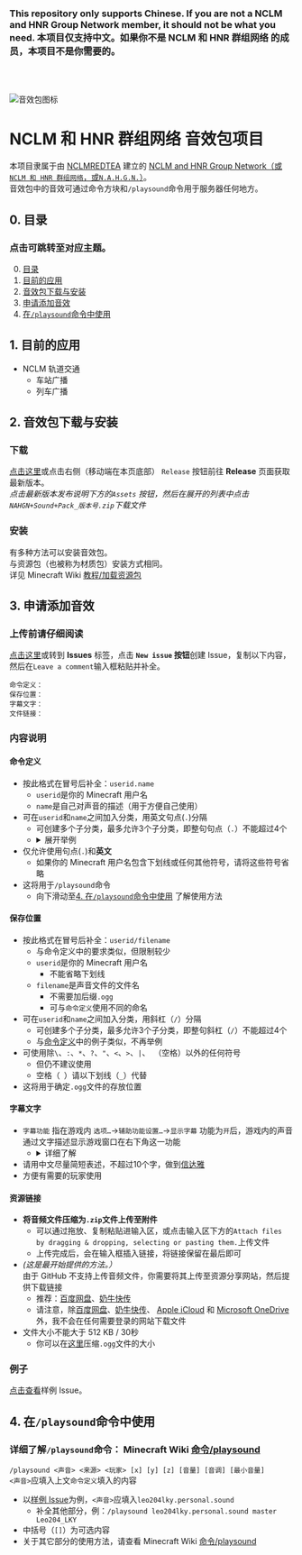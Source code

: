 ### This repository only supports Chinese. If you are not a **NCLM and HNR Group Network** member, it should not be what you need. 本项目仅支持中文。如果你不是 **NCLM 和 HNR 群组网络** 的成员，本项目不是你需要的。  
</br></br>

![音效包图标](https://i.postimg.cc/Hsr58Qs4/Git-Hub.png)  
# **NCLM 和 HNR 群组网络** 音效包项目  
本项目隶属于由 [NCLMREDTEA](https://github.com/nclmredtea "点击将重定向至NCLMREADTEA的GitHub主页。") 建立的 [NCLM and HNR Group Network（或 `NCLM 和 HNR 群组网络`，或`N.A.H.G.N.`）](https://github.com/nclmredtea/NAHGN "点击将跳转至 GitHub 上的 N.A.H.G.N. 项目主页。")。  
音效包中的音效可通过命令方块和`/playsound`命令用于服务器任何地方。  


## 0. 目录
### 点击可跳转至对应主题。  
0. [目录](#0-目录 "点击跳转。")  
1. [目前的应用](#1-目前的应用 "点击跳转。")  
2. [音效包下载与安装](#2-音效包下载与安装 "点击跳转。")  
3. [申请添加音效](#3-申请添加音效)  
4. [在`/playsound`命令中使用](#4-在playsound命令中使用 "点击跳转。")  


## 1. 目前的应用  
+ NCLM 轨道交通  
  + 车站广播  
  + 列车广播  


## 2. 音效包下载与安装  
### 下载  
[点击这里](https://github.com/Leo204-LKY/NAHGN-Sound-Pack/releases "点击将重定向至 Release 页面。")或点击右侧（移动端在本页底部） `Release` 按钮前往 **Release** 页面获取最新版本。  
_点击最新版本发布说明下方的`Assets` 按钮，然后在展开的列表中点击`NAHGN+Sound+Pack_版本号.zip`下载文件_  
### 安装   
有多种方法可以安装音效包。  
与资源包（也被称为材质包）安装方式相同。  
详见 Minecraft Wiki [教程/加载资源包](https://minecraft-zh.gamepedia.com/%E6%95%99%E7%A8%8B/%E5%8A%A0%E8%BD%BD%E8%B5%84%E6%BA%90%E5%8C%85 "点击将重定向至 Minecraft Wiki 上的相关页面。")  


## 3. 申请添加音效  
### 上传前请仔细阅读  
[点击这里](https://github.com/Leo204-LKY/NAHGN-Sound-Pack/issues/new "点击将创建一个Issue。")或转到 **Issues** 标签，点击 **`New issue` 按钮**创建 Issue，复制以下内容，然后在`Leave a comment`输入框粘贴并补全。  
```
命令定义：
保存位置：
字幕文字：
文件链接：
```
### 内容说明  
#### 命令定义  
+ 按此格式在冒号后补全：`userid.name`  
  + `userid`是你的 Minecraft 用户名  
  + `name`是自己对声音的描述（用于方便自己使用）  
+ 可在`userid`和`name`之间加入分类，用英文句点(`.`)分隔  
  + 可创建多个子分类，最多允许3个子分类，即整句句点（`.`）不能超过4个  
  + <details>
    <summary>展开举例</summary>
    <code>leo204lky.personal.sound</code>符合要求  </br>
    <code>leo204lky.personal.house.secondfloor.sound</code>符合要求，但不能再创建子分类  </br>
    <code>leo204.lky.personal.house.secondfloor.bedroom.sound</code>不符合要求，因为子分类数为4（句点数为5），超出3个的限制  </br>
    </details>  
+ 仅允许使用句点(`.`)和**英文**  
  + 如果你的 Minecraft 用户名包含下划线或任何其他符号，请将这些符号省略  
+ 这将用于`/playsound`命令  
  + 向下滑动至[4. 在`/playsound`命令中使用](#4-在playsound命令中使用 "点击跳转。")  了解使用方法

#### 保存位置  
+ 按此格式在冒号后补全：`userid/filename`  
  + 与命令定义中的要求类似，但限制较少  
  + `userid`是你的 Minecraft 用户名  
    + 不能省略下划线  
  + `filename`是声音文件的文件名  
    + 不需要加后缀`.ogg`  
    + 可与`命令定义`使用不同的命名  
+ 可在`userid`和`name`之间加入分类，用斜杠（`/`）分隔  
  + 可创建多个子分类，最多允许3个子分类，即整句斜杠（`/`）不能超过4个  
  + 与[命令定义](#命令定义)中的例子类似，不再举例  
+ 可使用除`\`、`:`、`*`、`?`、`"`、`<`、`>`、`|`、` `（空格）以外的任何符号  
  + 但仍不建议使用
  + 空格（` `）请以下划线（`_`）代替
+ 这将用于确定`.ogg`文件的存放位置  

#### 字幕文字  
+ `字幕功能` 指在游戏内 `选项…`->`辅助功能设置…`->`显示字幕` 功能为`开`后，游戏内的声音通过文字描述显示游戏窗口在右下角这一功能  
  + <details>
    <summary>详细了解</summary>
    一个例子：</br>
    <img src="https://gamepedia.cursecdn.com/minecraft_zh_gamepedia/a/a8/Subtitles_Simplified.png" title="图片来自 Minecraft Wiki。" alt="游戏内显示的字幕。"></br>
    详见 Minecraft Wiki <a href="https://minecraft-zh.gamepedia.com/%E5%AD%97%E5%B9%95" title="点击将重定向至 Minecraft Wiki 上的相关页面。">字幕</a>
    </details>  
+ 请用中文尽量简短表述，不超过10个字，做到[信达雅](https://baike.baidu.com/item/%E4%BF%A1%E8%BE%BE%E9%9B%85 "点击将跳转至“信”“达”“雅”的百度百科词条。这三个字用在这里其实并不严谨。")  
+ 方便有需要的玩家使用  

#### 资源链接  
+ **将音频文件压缩为`.zip`文件上传至附件**  
  + 可以通过拖放、复制粘贴进输入区，或点击输入区下方的`Attach files by dragging & dropping, selecting or pasting them.`上传文件
  + 上传完成后，会在输入框插入链接，将链接保留在最后即可  
+ _(这是最开始提供的方法。）_  
  由于 GitHub 不支持上传音频文件，你需要将其上传至资源分享网站，然后提供下载链接  
  + 推荐：[百度网盘](https://pan.baidu.com "点击将重定向至百度网盘。")、[奶牛快传](https://cowtransfer.com "点击将重定向至奶牛快传。")  
  + 请注意，除[百度网盘](https://pan.baidu.com "点击将重定向至百度网盘。")、[奶牛快传](https://cowtransfer.com/ "点击将重定向至奶牛快传。")、 [Apple iCloud](https://www.icloud.com/ "点击将重定向至 Apple iCloud。") 和 [Microsoft OneDrive](https://onedrive.live.com/ "点击将重定向至 Microsoft OneDrive。") 外，我不会在任何需要登录的网站下载文件  
+ 文件大小不能大于 512 KB / 30秒  
  + 你可以在[这里](https://www.compresss.com/cn/compress-ogg.html "点击将重定向至Compress.com")压缩`.ogg`文件的大小  

### 例子  
[点击查看](https://github.com/Leo204-LKY/NAHGN-Sound-Pack/issues/1 "点击将重定向至编号为1的例子 Issue。")样例 Issue。  


## 4. 在`/playsound`命令中使用  
### 详细了解`/playsound`命令： Minecraft Wiki [命令/playsound](https://minecraft-zh.gamepedia.com/%E5%91%BD%E4%BB%A4/playsound "点击将重定向至 Minecraft Wiki 上的相关页面。")  
`/playsound <声音> <来源> <玩家> [x] [y] [z] [音量] [音调] [最小音量]`  
`<声音>`应填入上文`命令定义`填入的内容  
+ 以[样例 Issue](https://github.com/Leo204-LKY/NAHGN-Sound-Pack/issues/1 "点击将重定向至编号为1的例子 Issue。")为例，`<声音>`应填入`leo204lky.personal.sound`  
  + 补全其他部分，例：`/playsound leo204lky.personal.sound master Leo204_LKY`  
+ 中括号（`[]`）为可选内容  
+ 关于其它部分的使用方法，请查看 Minecraft Wiki [命令/playsound](https://minecraft-zh.gamepedia.com/%E5%91%BD%E4%BB%A4/playsound "点击将重定向至 Minecraft Wiki 上的相关页面。")    
